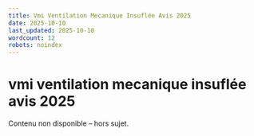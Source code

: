 ```yaml
---
title: Vmi Ventilation Mecanique Insuflée Avis 2025
date: 2025-10-10
last_updated: 2025-10-10
wordcount: 12
robots: noindex
---
```


# vmi ventilation mecanique insuflée avis 2025

Contenu non disponible – hors sujet.